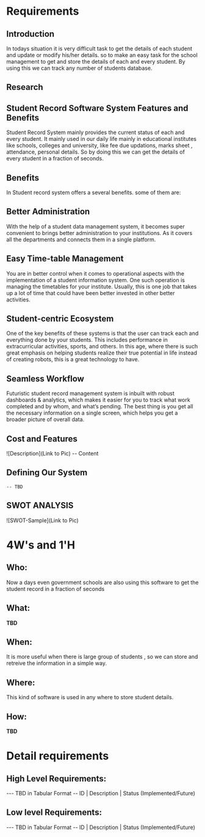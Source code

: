 # Requirements
## Introduction
 In todays situation it is very difficult task to get the details of each student and update or modify his/her details. so to make an easy task for the school management to get and store the details of each and every student. By using this we can track any number of students database.
 

## Research
## Student Record Software System Features and Benefits
Student Record System mainly provides the current status of each and every student. It mainly used in our daily life mainly in educational institutes like schools, colleges and university, like fee due updations, marks sheet , attendance, personal details. So by doing this we can get the details of every student in a fraction of seconds.
## Benefits
In Student record system offers a several benefits. some of them are:
## Better Administration
With the help of a student data management system, it becomes super convenient to brings better administration to your institutions. As it covers all the departments and connects them in a single platform.
## Easy Time-table Management
You are in better control when it comes to operational aspects with the implementation of a student information system. One such operation is managing the timetables for your institute. Usually, this is one job that takes up a lot of time that could have been better invested in other better activities.
## Student-centric Ecosystem
One of the key benefits of these systems is that the user can track each and everything done by your students. This includes performance in extracurricular activities, sports, and others. In this age, where there is such great emphasis on helping students realize their true potential in life instead of creating robots, this is a great technology to have.
## Seamless Workflow
Futuristic student record management system is inbuilt with robust dashboards & analytics, which makes it easier for you to track what work completed and by whom, and what’s pending. The best thing is you get all the necessary information on a single screen, which helps you get a broader picture of overall data.

## Cost and Features
![Description](Link to Pic)
-- Content 
## Defining Our System
    -- TBD
## SWOT ANALYSIS
![SWOT-Sample](Link to Pic)

# 4W&#39;s and 1&#39;H

## Who:

Now a days even government schools are also using this software to get the student record in a fraction of seconds

## What:

**TBD**

## When:

It is more useful when there is large group of students , so we can store and retreive the information in a simple way.

## Where:

This kind of software is used in any where to store student details.

## How:

**TBD**

# Detail requirements
## High Level Requirements:
--- TBD in Tabular Format 
-- ID | Description | Status (Implemented/Future)


##  Low level Requirements:
--- TBD in Tabular Format 
-- ID | Description | Status (Implemented/Future)
